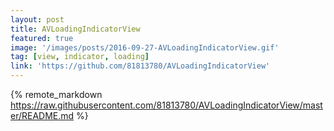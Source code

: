 ```yaml
---
layout: post
title: AVLoadingIndicatorView
featured: true
image: '/images/posts/2016-09-27-AVLoadingIndicatorView.gif'
tag: [view, indicator, loading]
link: 'https://github.com/81813780/AVLoadingIndicatorView'
---
```


{% remote_markdown https://raw.githubusercontent.com/81813780/AVLoadingIndicatorView/master/README.md %} 